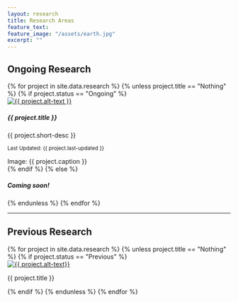 ```yaml
---
layout: research
title: Research Areas
feature_text: 
feature_image: "/assets/earth.jpg"
excerpt: ""
---
```


<!-- add one bootstrap card for each research project -->
<div class="row">
    <!-- ongoing research section -->
    <h2>Ongoing Research</h2>
    {% for project in site.data.research %}
        {% unless project.title == "Nothing" %}
            {% if project.status == "Ongoing" %}
                <div class="col-12">
                    <div class="card mb-3">
                        <div class="row g-0">
                            <div class="col-md-4">
                                <a href="{{ project.url }}" class="stretched-link">
                                    <img src="{{ project.figure }}" class="img-fluid rounded-topleft" alt="{{ project.alt-text }}">
                                </a>
                            </div>
                            <div class="col-md-8">
                                <div class="card-body">
                                    <h5 class="card-title">{{ project.title }}</h5>
                                    <p class="card-text">{{ project.short-desc }}</p>
                                    <p class="card-text card-text-bottom"><small class="text-muted">Last Updated: {{ project.last-updated }}</small></p>
                                </div>
                            </div>
                        <span class="card-footer text-wrap">Image: {{ project.caption }}</span>
                    </div>
                </div>
            {% endif %}            
        {% else %}
            <h5>Coming soon!</h5>
        {% endunless %}
    {% endfor %}
    <!-- previous research section -->
</div>
<hr>
<div class="row">
    <h2>Previous Research</h2>
    {% for project in site.data.research %}
        {% unless project.title == "Nothing" %}
            {% if project.status == "Previous" %}
                <div class="col-4">
                    <div class="card mb-3">
                        <a href="#" class="stretched-link">
                            <img src="{{ project.figure }}" class="card-img-top" alt="{{ project.alt-text}}">
                        </a>
                        <div class="card-body">
                            <p class="card-text">{{ project.title }}</p>
                        </div>
                    </div>                
                </div>
            {% endif %}            
        {% endunless %}
    {% endfor %}
</div>